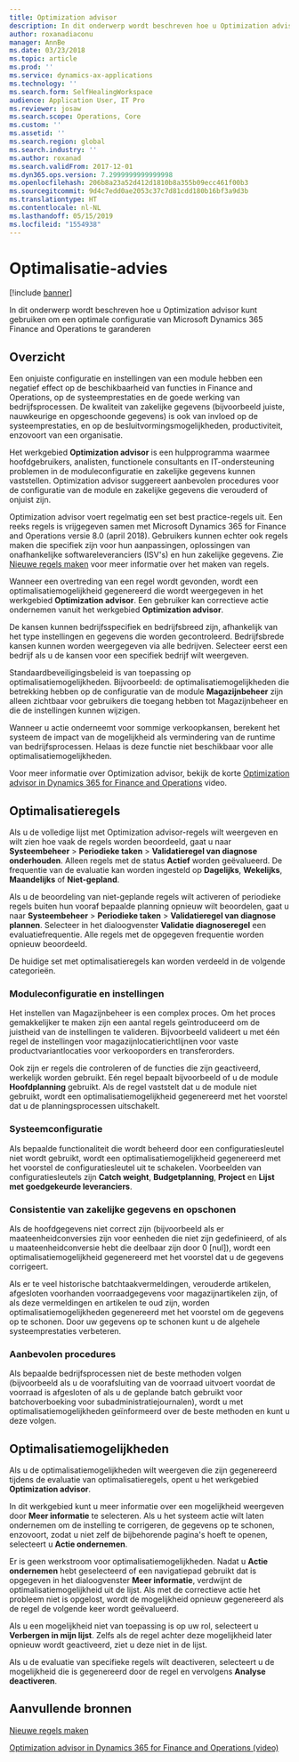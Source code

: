 ```yaml
---
title: Optimization advisor
description: In dit onderwerp wordt beschreven hoe u Optimization advisor kunt gebruiken om een optimale configuratie van Microsoft Dynamics 365 Finance and Operations te garanderen
author: roxanadiaconu
manager: AnnBe
ms.date: 03/23/2018
ms.topic: article
ms.prod: ''
ms.service: dynamics-ax-applications
ms.technology: ''
ms.search.form: SelfHealingWorkspace
audience: Application User, IT Pro
ms.reviewer: josaw
ms.search.scope: Operations, Core
ms.custom: ''
ms.assetid: ''
ms.search.region: global
ms.search.industry: ''
ms.author: roxanad
ms.search.validFrom: 2017-12-01
ms.dyn365.ops.version: 7.2999999999999998
ms.openlocfilehash: 206b8a23a52d412d1810b8a355b09ecc461f00b3
ms.sourcegitcommit: 9d4c7edd0ae2053c37c7d81cdd180b16bf3a9d3b
ms.translationtype: HT
ms.contentlocale: nl-NL
ms.lasthandoff: 05/15/2019
ms.locfileid: "1554938"
---
```

# <a name="optimization-advisor"></a>Optimalisatie-advies

[!include [banner](../includes/banner.md)]

In dit onderwerp wordt beschreven hoe u Optimization advisor kunt gebruiken om een optimale configuratie van Microsoft Dynamics 365 Finance and Operations te garanderen

## <a name="overview"></a>Overzicht

Een onjuiste configuratie en instellingen van een module hebben een negatief effect op de beschikbaarheid van functies in Finance and Operations, op de systeemprestaties en de goede werking van bedrijfsprocessen. De kwaliteit van zakelijke gegevens (bijvoorbeeld juiste, nauwkeurige en opgeschoonde gegevens) is ook van invloed op de systeemprestaties, en op de besluitvormingsmogelijkheden, productiviteit, enzovoort van een organisatie.

Het werkgebied **Optimization advisor** is een hulpprogramma waarmee hoofdgebruikers, analisten, functionele consultants en IT-ondersteuning problemen in de moduleconfiguratie en zakelijke gegevens kunnen vaststellen. Optimization advisor suggereert aanbevolen procedures voor de configuratie van de module en zakelijke gegevens die verouderd of onjuist zijn.

Optimization advisor voert regelmatig een set best practice-regels uit. Een reeks regels is vrijgegeven samen met Microsoft Dynamics 365 for Finance and Operations versie 8.0 (april 2018). Gebruikers kunnen echter ook regels maken die specifiek zijn voor hun aanpassingen, oplossingen van onafhankelijke softwareleveranciers (ISV's) en hun zakelijke gegevens. Zie [Nieuwe regels maken](./create-rules-optimization-advisor.md) voor meer informatie over het maken van regels.

Wanneer een overtreding van een regel wordt gevonden, wordt een optimalisatiemogelijkheid gegenereerd die wordt weergegeven in het werkgebied **Optimization advisor**. Een gebruiker kan correctieve actie ondernemen vanuit het werkgebied **Optimization advisor**.

De kansen kunnen bedrijfsspecifiek en bedrijfsbreed zijn, afhankelijk van het type instellingen en gegevens die worden gecontroleerd. Bedrijfsbrede kansen kunnen worden weergegeven via alle bedrijven. Selecteer eerst een bedrijf als u de kansen voor een specifiek bedrijf wilt weergeven.

Standaardbeveiligingsbeleid is van toepassing op optimalisatiemogelijkheden. Bijvoorbeeld: de optimalisatiemogelijkheden die betrekking hebben op de configuratie van de module **Magazijnbeheer** zijn alleen zichtbaar voor gebruikers die toegang hebben tot Magazijnbeheer en die de instellingen kunnen wijzigen.

Wanneer u actie onderneemt voor sommige verkoopkansen, berekent het systeem de impact van de mogelijkheid als vermindering van de runtime van bedrijfsprocessen. Helaas is deze functie niet beschikbaar voor alle optimalisatiemogelijkheden.

Voor meer informatie over Optimization advisor, bekijk de korte [Optimization advisor in Dynamics 365 for Finance and Operations](https://www.youtube.com/watch?v=MRsAzgFCUSQ) video.

## <a name="optimization-rules"></a>Optimalisatieregels

Als u de volledige lijst met Optimization advisor-regels wilt weergeven en wilt zien hoe vaak de regels worden beoordeeld, gaat u naar **Systeembeheer** &gt; **Periodieke taken** &gt; **Validatieregel van diagnose onderhouden**. Alleen regels met de status **Actief** worden geëvalueerd. De frequentie van de evaluatie kan worden ingesteld op **Dagelijks**, **Wekelijks**, **Maandelijks** of **Niet-gepland**.

Als u de beoordeling van niet-geplande regels wilt activeren of periodieke regels buiten hun vooraf bepaalde planning opnieuw wilt beoordelen, gaat u naar **Systeembeheer** &gt; **Periodieke taken** &gt; **Validatieregel van diagnose plannen**. Selecteer in het dialoogvenster **Validatie diagnoseregel** een evaluatiefrequentie. Alle regels met de opgegeven frequentie worden opnieuw beoordeeld.

De huidige set met optimalisatieregels kan worden verdeeld in de volgende categorieën.

### <a name="module-configuration-and-setup"></a>Moduleconfiguratie en instellingen

Het instellen van Magazijnbeheer is een complex proces. Om het proces gemakkelijker te maken zijn een aantal regels geïntroduceerd om de juistheid van de instellingen te valideren. Bijvoorbeeld valideert u met één regel de instellingen voor magazijnlocatierichtlijnen voor vaste productvariantlocaties voor verkooporders en transferorders.

Ook zijn er regels die controleren of de functies die zijn geactiveerd, werkelijk worden gebruikt. Eén regel bepaalt bijvoorbeeld of u de module **Hoofdplanning** gebruikt. Als de regel vaststelt dat u de module niet gebruikt, wordt een optimalisatiemogelijkheid gegenereerd met het voorstel dat u de planningsprocessen uitschakelt.

### <a name="system-configuration"></a>Systeemconfiguratie

Als bepaalde functionaliteit die wordt beheerd door een configuratiesleutel niet wordt gebruikt, wordt een optimalisatiemogelijkheid gegenereerd met het voorstel de configuratiesleutel uit te schakelen. Voorbeelden van configuratiesleutels zijn **Catch weight**, **Budgetplanning**, **Project** en **Lijst met goedgekeurde leveranciers**.

### <a name="business-data-consistency-and-cleanup"></a>Consistentie van zakelijke gegevens en opschonen

Als de hoofdgegevens niet correct zijn (bijvoorbeeld als er maateenheidconversies zijn voor eenheden die niet zijn gedefinieerd, of als u maateenheidconversie hebt die deelbaar zijn door 0 \[nul\]), wordt een optimalisatiemogelijkheid gegenereerd met het voorstel dat u de gegevens corrigeert. 

Als er te veel historische batchtaakvermeldingen, verouderde artikelen, afgesloten voorhanden voorraadgegevens voor magazijnartikelen zijn, of als deze vermeldingen en artikelen te oud zijn, worden optimalisatiemogelijkheden gegenereerd met het voorstel om de gegevens op te schonen. Door uw gegevens op te schonen kunt u de algehele systeemprestaties verbeteren.

### <a name="best-practices"></a>Aanbevolen procedures

Als bepaalde bedrijfsprocessen niet de beste methoden volgen (bijvoorbeeld als u de voorafsluiting van de voorraad uitvoert voordat de voorraad is afgesloten of als u de geplande batch gebruikt voor batchoverboeking voor subadministratiejournalen), wordt u met optimalisatiemogelijkheden geïnformeerd over de beste methoden en kunt u deze volgen.

## <a name="optimization-opportunities"></a>Optimalisatiemogelijkheden

Als u de optimalisatiemogelijkheden wilt weergeven die zijn gegenereerd tijdens de evaluatie van optimalisatieregels, opent u het werkgebied **Optimization advisor**.

In dit werkgebied kunt u meer informatie over een mogelijkheid weergeven door **Meer informatie** te selecteren. Als u het systeem actie wilt laten ondernemen om de instelling te corrigeren, de gegevens op te schonen, enzovoort, zodat u niet zelf de bijbehorende pagina's hoeft te openen, selecteert u **Actie ondernemen**.

Er is geen werkstroom voor optimalisatiemogelijkheden. Nadat u **Actie ondernemen** hebt geselecteerd of een navigatiepad gebruikt dat is opgegeven in het dialoogvenster **Meer informatie**, verdwijnt de optimalisatiemogelijkheid uit de lijst. Als met de correctieve actie het probleem niet is opgelost, wordt de mogelijkheid opnieuw gegenereerd als de regel de volgende keer wordt geëvalueerd.

Als u een mogelijkheid niet van toepassing is op uw rol, selecteert u **Verbergen in mijn lijst**. Zelfs als de regel achter deze mogelijkheid later opnieuw wordt geactiveerd, ziet u deze niet in de lijst.

Als u de evaluatie van specifieke regels wilt deactiveren, selecteert u de mogelijkheid die is gegenereerd door de regel en vervolgens **Analyse deactiveren**.

## <a name="additional-resources"></a>Aanvullende bronnen

[Nieuwe regels maken](./create-rules-optimization-advisor.md)

[Optimization advisor in Dynamics 365 for Finance and Operations (video)](https://www.youtube.com/watch?v=MRsAzgFCUSQ)
